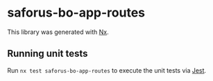 # saforus-bo-app-routes

This library was generated with [Nx](https://nx.dev).

## Running unit tests

Run `nx test saforus-bo-app-routes` to execute the unit tests via [Jest](https://jestjs.io).
